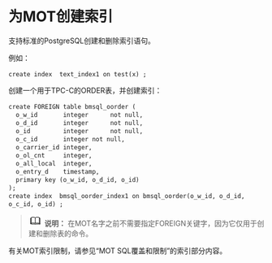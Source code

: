 # 为MOT创建索引<a name="ZH-CN_TOPIC_0280525134"></a>

支持标准的PostgreSQL创建和删除索引语句。

例如：

```
create index  text_index1 on test(x) ;
```

创建一个用于TPC-C的ORDER表，并创建索引：

```
create FOREIGN table bmsql_oorder (
  o_w_id       integer      not null,
  o_d_id       integer      not null,
  o_id         integer      not null,
  o_c_id       integer not null,
  o_carrier_id integer,
  o_ol_cnt     integer,
  o_all_local  integer,
  o_entry_d    timestamp,
  primary key (o_w_id, o_d_id, o_id)
);
create index  bmsql_oorder_index1 on bmsql_oorder(o_w_id, o_d_id, o_c_id, o_id) ;
```

>![](public_sys-resources/icon-note.png) **说明：**
>在MOT名字之前不需要指定FOREIGN关键字，因为它仅用于创建和删除表的命令。

有关MOT索引限制，请参见“MOT SQL覆盖和限制”的索引部分内容。
